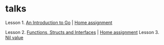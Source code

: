 # talks

Lesson 1. [An Introduction to Go](https://talks.godoc.org/github.com/ssOlexBaiko/talks/An_Introduction_to_Go.slide) | [Home assignment](https://github.com/ssOlexBaiko/talks/blob/master/ha/Giphy_parser.txt)

Lesson 2. [Functions, Structs and Interfaces](https://talks.godoc.org/github.com/ssOlexBaiko/talks/Session_2.slide) | [Home assignment](https://github.com/ssOlexBaiko/talks/blob/master/ha/rest_api_server.txt)
Lesson 3. [Nil value](https://talks.godoc.org/github.com/ssOlexBaiko/talks/Session_3.slide)